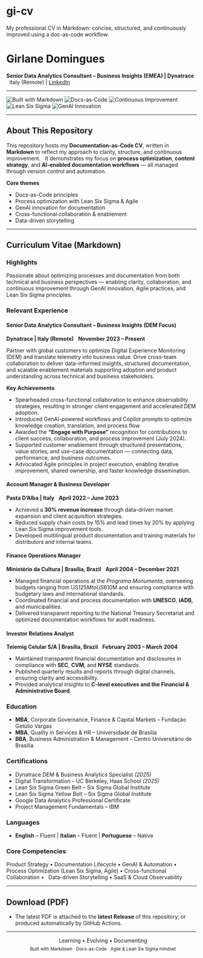 # gi-cv
My professional CV in Markdown: concise, structured, and continuously improved using a doc-as-code workflow.
# Girlane Domingues
**Senior Data Analytics Consultant – Business Insights (EMEA) | Dynatrace**  
 Italy (Remote) | [LinkedIn](https://www.linkedin.com/in/girlane-domingues/)

---

![Built with Markdown](https://img.shields.io/badge/Built%20with-Markdown-000000?style=flat-square&logo=markdown)
![Docs-as-Code](https://img.shields.io/badge/Docs--as--Code-Approach-blueviolet?style=flat-square)
![Continuous Improvement](https://img.shields.io/badge/Continuous-Improvement-brightgreen?style=flat-square)
![Lean Six Sigma](https://img.shields.io/badge/Lean%20Six%20Sigma-Principles-orange?style=flat-square)
![GenAI Innovation](https://img.shields.io/badge/GenAI-Innovation-blue?style=flat-square)

---

## About This Repository
This repository hosts my **Documentation-as-Code CV**, written in **Markdown** to reflect my approach to clarity, structure, and continuous improvement.  
It demonstrates my focus on **process optimization**, **content strategy**, and **AI-enabled documentation workflows** — all managed through version control and automation.

 **Core themes**
- Docs-as-Code principles
- Process optimization with Lean Six Sigma & Agile
- GenAI innovation for documentation
- Cross-functional collaboration & enablement
- Data-driven storytelling

---

## Curriculum Vitae (Markdown)

### Highlights
Passionate about optimizing processes and documentation from both technical and business perspectives — enabling clarity, collaboration, and continuous improvement through GenAI innovation, Agile practices, and Lean Six Sigma principles.

### Relevant Experience

#### Senior Data Analytics Consultant – Business Insights (DEM Focus)
**Dynatrace | Italy (Remote)**  
**November 2023 – Present**

Partner with global customers to optimize Digital Experience Monitoring (DEM) and translate telemetry into business value. Drive cross-team collaboration to deliver data-informed insights, structured documentation, and scalable enablement materials supporting adoption and product understanding across technical and business stakeholders.

**Key Achievements**
- Spearheaded cross-functional collaboration to enhance observability strategies, resulting in stronger client engagement and accelerated DEM adoption.
- Introduced GenAI-powered workflows and Copilot prompts to optimize knowledge creation, translation, and process flow.
- Awarded the **“Engage with Purpose”** recognition for contributions to client success, collaboration, and process improvement (July 2024).
- Supported customer enablement through structured presentations, value stories, and use-case documentation — connecting data, performance, and business outcomes.
- Advocated Agile principles in project execution, enabling iterative improvement, shared ownership, and faster knowledge dissemination.

#### Account Manager & Business Developer
**Pasta D’Alba | Italy**  
**April 2022 – June 2023**
- Achieved a **30% revenue increase** through data-driven market expansion and client acquisition strategies.
- Reduced supply chain costs by 15% and lead times by 20% by applying Lean Six Sigma improvement tools.
- Developed multilingual product documentation and training materials for distributors and internal teams.

#### Finance Operations Manager
**Ministério da Cultura | Brasília, Brazil**  
**April 2004 – December 2021**
- Managed financial operations at the *Programa Monumenta*, overseeing budgets ranging from US$125M to US$810M and ensuring compliance with budgetary laws and international standards.
- Coordinated financial and process documentation with **UNESCO**, **IADB**, and municipalities.
- Delivered transparent reporting to the National Treasury Secretariat and optimized documentation workflows for audit readiness.

#### Investor Relations Analyst
**Telemig Celular S/A | Brasília, Brazil**  
**February 2003 – March 2004**
- Maintained transparent financial documentation and disclosures in compliance with **SEC**, **CVM**, and **NYSE** standards.
- Published quarterly results and reports through digital channels, ensuring clarity and accessibility.
- Provided analytical insights to **C-level executives and the Financial & Administrative Board**.

### Education
- **MBA**, Corporate Governance, Finance & Capital Markets – Fundação Getúlio Vargas  
- **MBA**, Quality in Services & HR – Universidade de Brasília  
- **BBA**, Business Administration & Management – Centro Universitário de Brasília

### Certifications
- Dynatrace DEM & Business Analytics Specialist *(2025)*
- Digital Transformation – UC Berkeley, Haas School *(2025)*
- Lean Six Sigma Green Belt – Six Sigma Global Institute
- Lean Six Sigma Yellow Belt – Six Sigma Global Institute
- Google Data Analytics Professional Certificate
- Project Management Fundamentals – IBM

### Languages
- **English** – Fluent | **Italian** – Fluent | **Portuguese** – Native

### Core Competencies
Product Strategy • Documentation Lifecycle • GenAI & Automation •  
Process Optimization (Lean Six Sigma, Agile) • Cross-functional Collaboration •  
Data-driven Storytelling • SaaS & Cloud Observability

---

## Download (PDF)
- The latest PDF is attached to the **latest Release** of this repository, or produced automatically by GitHub Actions.

---

<p align="center">
  Learning • Evolving • Documenting<br/>
  <sub>Built with Markdown · Docs-as-Code · Agile & Lean Six Sigma mindset</sub>
</p>
